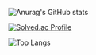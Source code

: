 ![Anurag's GitHub stats](https://github-readme-stats.vercel.app/api?username=YongJ7&show_icons=true&theme=radical)

[![Solved.ac Profile](http://mazassumnida.wtf/api/v2/generate_badge?boj=beauboy)](https://solved.ac/beauboy/)

![Top Langs](https://github-readme-stats.vercel.app/api/top-langs/?username=YongJ7&layout=demo&theme=onedark)

<!--
**YongJ7/YongJ7** is a ✨ _special_ ✨ repository because its `README.md` (this file) appears on your GitHub profile.

Here are some ideas to get you started:

- 🔭 I’m currently working on ...
- 🌱 I’m currently learning ...
- 👯 I’m looking to collaborate on ...
- 🤔 I’m looking for help with ...
- 💬 Ask me about ...
- 📫 How to reach me: ...
- 😄 Pronouns: ...
- ⚡ Fun fact: ...
-->
